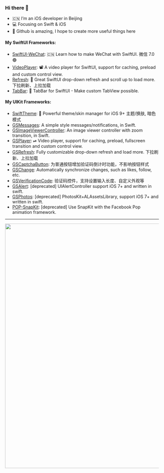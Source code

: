 ### Hi there 👋

- 🇨🇳 I’m an iOS developer in Beijing
- 💻 Focusing on Swift & iOS
- 🌟 Github is amazing, I hope to create more useful things here

#### My SwiftUI Frameworks:

- [SwiftUI-WeChat](https://github.com/wxxsw/SwiftUI-WeChat): 🇨🇳 Learn how to make WeChat with SwiftUI. 微信 7.0 🟢
- [VideoPlayer](https://github.com/wxxsw/VideoPlayer): 📽 A video player for SwiftUI, support for caching, preload and custom control view.
- [Refresh](https://github.com/wxxsw/Refresh): 🎈 Great SwiftUI drop-down refresh and scroll up to load more. 下拉刷新、上拉加载
- [TabBar](https://github.com/wxxsw/TabBar): 🚥 TabBar for SwiftUI - Make custom TabView possible.

#### My UIKit Frameworks:

- [SwiftTheme](https://github.com/wxxsw/SwiftTheme): 🎨 Powerful theme/skin manager for iOS 9+ 主题/换肤, 暗色模式
- [GSMessages](https://github.com/wxxsw/GSMessages): A simple style messages/notifications, in Swift.
- [GSImageViewerController](https://github.com/wxxsw/GSImageViewerController): An image viewer controller with zoom transition, in Swift.
- [GSPlayer](https://github.com/wxxsw/GSPlayer): ⏯ Video player, support for caching, preload, fullscreen transition and custom control view.
- [GSRefresh](https://github.com/wxxsw/GSRefresh): Fully customizable drop-down refresh and load more. 下拉刷新、上拉加载
- [GSCaptchaButton](https://github.com/wxxsw/GSCaptchaButton): 为普通按钮增加验证码倒计时功能，不影响按钮样式
- [GSChange](https://github.com/wxxsw/GSChange): Automatically synchronize changes, such as likes, follow, etc.
- [GSVerificationCode](https://github.com/wxxsw/GSVerificationCode): 验证码控件，支持设置输入长度、自定义外观等
- [GSAlert](https://github.com/wxxsw/GSAlert): [deprecated] UIAlertController support iOS 7+ and written in swift.
- [GSPhotos](https://github.com/wxxsw/GSPhotos): [deprecated] PhotosKit+ALAssetsLibrary, support iOS 7+ and written in swift.
- [POP-SnapKit](https://github.com/wxxsw/POP-SnapKit): [deprecated] Use SnapKit with the Facebook Pop animation framework.

---

<a href="https://github.com/wxxsw">
  <img width=800 src="https://github-profile-trophy.vercel.app/?username=wxxsw&column=7&theme=onedark&no-frame=true&rank=-?&title=-Reviews,-Commits,-Issues"/>
</a>
